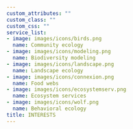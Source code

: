 ```yaml
---
custom_attributes: ""
custom_class: ""
custom_css: ""
service_list:
- image: images/icons/birds.png
  name: Community ecology
- image: images/icons/modeling.png
  name: Biodiversity modeling
- image: images/icons/landscape.png
  name: Landscape ecology
- image: images/icons/connexion.png
  name: Food webs
- image: images/icons/ecosystemserv.png
  name: Ecosystem services
- image: images/icons/wolf.png
  name: Behavioral ecology
title: INTERESTS
---
```


